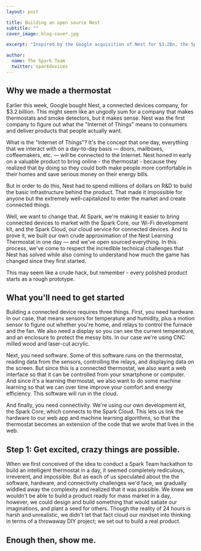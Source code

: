 ```yaml
---
layout: post

title: Building an open source Nest
subtitle: ""
cover_image: blog-cover.jpg

excerpt: "Inspired by the Google acquisition of Nest for $3.2Bn, the Spark team set out to build an intelligent learning thermostat in less than 24 hours."

author:
  name: The Spark Team
  twitter: sparkdevices
---
```


## Why we made a thermostat

Earlier this week, Google bought Nest, a connected devices company, for $3.2 billion. This might seem like an ungodly sum for a company that makes thermostats and smoke detectors, but it makes sense. Nest was the first company to figure out what the "Internet of Things" means to consumers and deliver products that people actually want.

What is the "Internet of Things"? It's the concept that one day, everything that we interact with on a day-to-day basis — doors, mailboxes, coffeemakers, etc. — will be connected to the Internet. Nest honed in early on a valuable product to bring online - the thermostat - because they realized that by doing so they could both make people more comfortable in their homes and save serious money on their energy bills.

But in order to do this, Nest had to spend millions of dollars on R&D to build the basic infrastructure behind the product. That made it impossible for anyone but the extremely well-capitalized to enter the market and create connected things.

Well, we want to change that. At Spark, we're making it easier to bring connected devices to market with the Spark Core, our Wi-Fi development kit, and the Spark Cloud, our cloud service for connected devices. And to prove it, we built our own crude approximation of the Nest Learning Thermostat in one day — and we've open sourced everything. In this process, we've come to respect the incredible technical challenges that Nest has solved while also coming to understand how much the game has changed since they first started.

This may seem like a crude hack, but remember - every polished product starts as a rough prototype.

## What you'll need to get started

Building a connected device requires three things. First, you need hardware. In our case, that means sensors for temperature and humidity, plus a motion sensor to figure out whether you're home, and relays to control the furnace and the fan. We also need a display so you can see the current temperature, and an enclosure to protect the messy bits. In our case we're using CNC milled wood and laser-cut acrylic.

Next, you need software. Some of this software runs on the thermostat, reading data from the sensors, controlling the relays, and displaying data on the screen. But since this is a connected thermostat, we also want a web interface so that it can be controlled from your smartphone or computer. And since it's a learning thermostat, we also want to do some machine learning so that we can over time improve your comfort and energy efficiency. This software will run in the cloud.

And finally, you need connectivity. We're using our own development kit, the Spark Core, which connects to the Spark Cloud. This lets us link the hardware to our web app and machine learning algorithms, so that the thermostat becomes an extension of the code that we wrote that lives in the web.


## Step 1: Get excited, crazy things are possible.

When we first conceived of the idea to conduct a Spark Team hackathon to build an intelligent thermostat in a day, it seemed completely rediculous, irreverent, and impossible.  But as each of us speculated about the the software, hardware, and connectivity challenges we'd face, we gradually widdled away the complexity and realized that it was possible. We knew we wouldn't be able to build a product ready for mass market in a day, however, we could design and build something that would satiate our imaginations, and plant a seed for others.  Though the reality of 24 hours is harsh and unrealistic, we didn't let that fact cloud our mindset into thinking in terms of a throwaway DIY project; we set out to build a real product.

## Enough then, show me.


